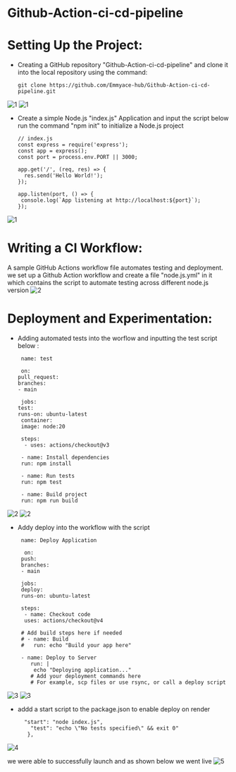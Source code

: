 # Github-Action-ci-cd-pipeline

# Setting Up the Project: 

* Creating a GitHub repository "Github-Action-ci-cd-pipeline" and clone it into the local repository using the command:
    
      git clone https://github.com/Emmyace-hub/Github-Action-ci-cd-pipeline.git

![1](./img/1a.png)
![1](./img/1b.png)

* Create a simple Node.js "index.js" Application and input the script below
 run the command "npm init"  to initialize a Node.js project 

      // index.js
      const express = require('express');
      const app = express();
      const port = process.env.PORT || 3000;

      app.get('/', (req, res) => {
        res.send('Hello World!');
      });

      app.listen(port, () => {
       console.log(`App listening at http://localhost:${port}`);
      });

![1](./img/1c.png)


# Writing a CI Workflow: 
A sample GitHub Actions workflow file automates testing and deployment.
we set up a Github Action workflow and create a file "node.js.yml" in it which contains the script to automate testing across different node.js version
![2](./img/2a.png)



# Deployment and Experimentation:

 * Adding automated tests into the worflow and inputting the test script below :

        name: test

        on:
       pull_request:
       branches:
       - main

        jobs:
       test:
       runs-on: ubuntu-latest
        container:
        image: node:20

        steps:
         - uses: actions/checkout@v3

        - name: Install dependencies
        run: npm install

        - name: Run tests
        run: npm test

        - name: Build project
        run: npm run build

 ![2](./img/2b.png)
 ![2](./img/3a.png)

 * Addy deploy into the workflow with the script

        name: Deploy Application

         on:
        push:
        branches:
        - main

        jobs:
        deploy:
        runs-on: ubuntu-latest

        steps:
         - name: Checkout code
         uses: actions/checkout@v4

        # Add build steps here if needed
        # - name: Build
        #   run: echo "Build your app here"

        - name: Deploy to Server
           run: |
            echo "Deploying application..."
           # Add your deployment commands here
           # For example, scp files or use rsync, or call a deploy script

![3](./img/3b.png)
![3](./img/3c.png)

* addd a start script to the package.json to enable deploy on render

        "start": "node index.js",
          "test": "echo \"No tests specified\" && exit 0"
         },
![4](./img/4b.png)

we were able to successfully launch and as shown below we went live
![5](./img/5.png)